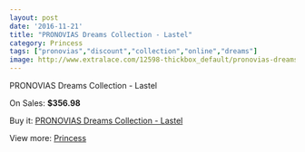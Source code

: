 ```yaml
---
layout: post
date: '2016-11-21'
title: "PRONOVIAS Dreams Collection - Lastel"
category: Princess
tags: ["pronovias","discount","collection","online","dreams"]
image: http://www.extralace.com/12598-thickbox_default/pronovias-dreams-collection-lastel.jpg
---
```

PRONOVIAS Dreams Collection - Lastel

On Sales: **$356.98**
<a href="https://www.extralace.com/princess/5915-pronovias-dreams-collection-lastel.html"><amp-img layout="responsive" width="600" height="600" src="//www.extralace.com/12598-thickbox_default/pronovias-dreams-collection-lastel.jpg" alt="PRONOVIAS Dreams Collection - Lastel 0" /></a>

Buy it: [PRONOVIAS Dreams Collection - Lastel](https://www.extralace.com/princess/5915-pronovias-dreams-collection-lastel.html "PRONOVIAS Dreams Collection - Lastel")

View more: [Princess](https://www.extralace.com/6-princess "Princess")